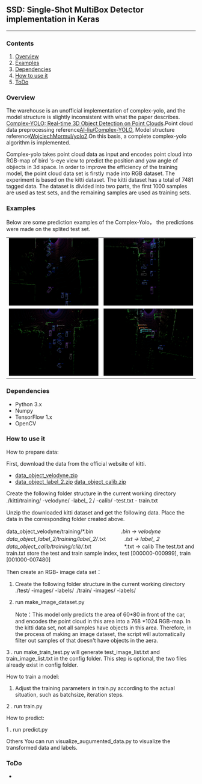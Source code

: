 ## SSD: Single-Shot MultiBox Detector implementation in Keras
---
### Contents

1. [Overview](#overview)
3. [Examples](#examples)
4. [Dependencies](#dependencies)
5. [How to use it](#how-to-use-it)
9. [ToDo](#todo)

### Overview

The warehouse is an unofficial implementation of complex-yolo, and the model structure is slightly inconsistent with what the paper describes. [Complex-YOLO: Real-time 3D Object Detection on Point Clouds](https://arxiv.org/abs/1803.06199).Point cloud data preprocessing reference[AI-liu/Complex-YOLO](https://github.com/AI-liu/Complex-YOLO), Model structure reference[WojciechMormul/yolo2](https://github.com/WojciechMormul/yolo2).On this basis, a complete complex-yolo algorithm is implemented.

Complex-yolo takes point cloud data as input and encodes point cloud into RGB-map of bird 's-eye view to predict the position and yaw angle of objiects in 3d space.  In order to improve the efficiency of the training model, the point cloud data set is firstly made into RGB dataset.  The experiment is based on the kitti dataset. The kitti dataset has a total of 7481 tagged data. The dataset is divided into two parts, the first 1000 samples are used as test sets,  and the remaining samples are used as training sets.

### Examples

Below are some prediction examples of the Complex-Yolo， the predictions were made on  the splited test set.

| | |
|---|---|
| ![img01](./examples/1.png) | ![img01](./examples/2.png) |
| ![img01](./examples/3.png) | ![img01](./examples/4.png) |

### Dependencies

* Python 3.x
* Numpy
* TensorFlow 1.x
* OpenCV

### How to use it

How to prepare data:

First, download the data from the official website of kitti.
* [data_object_velodyne.zip](http://www.cvlibs.net/download.php?file=data_object_velodyne.zip)
* [data_object_label_2.zip](http://www.cvlibs.net/download.php?file=data_object_label_2.zip)
 [data_object_calib.zip](http://www.cvlibs.net/download.php?file=data_object_calib.zip)

Create the following folder structure in the current working directory
./kitti/training/
                          -velodyne/
                          -label_２/
                          -calib/
                          -test.txt
                         - train.txt
                         
 Unzip the downloaded kitti dataset and get the following data. Place the data in the corresponding folder created above.
         
data_object_velodyne/training/*.bin　　　　　       *.bin ->  velodyne
data_object_label_2/training/label_2/*.txt 　　　   *.txt -> label_２
data_object_calib/training/clib/*.txt　　　　　　  *.txt -> calib
The test.txt and train.txt store the test and train sample index,
test [000000-000999],  train [001000-007480]
 
 Then create an RGB- image data set：
1.  Create the following folder structure in the current working directory
./test/
           -images/
           -labels/
./train/
           -images/
           -labels/
2.  run make_image_dataset.py

      Note：This model only predicts the area of 60*80 in front of the car, and encodes the point cloud in this area into a 768 *1024 RGB-map. In the kitti data set, not all samples have objects in this area. Therefore, in the process of making an image dataset, the script will automatically filter out  samples of that doesn't  have objects  in the aera.
      
3 . run make_train_test.py  will generate test_image_list.txt  and train_image_list.txt in the config folder.  This step is optional, the two  files already exist in config folder.
                        
How to train a model:
1.  Adjust the training parameters in train.py according to the actual    situation, such as batchsize, iteration steps.

  2 .   run train.py


How to predict:

1 . run predict.py

Others
You can run  visualize_augumented_data.py to visualize the transformed  data and labels.
### ToDo


*